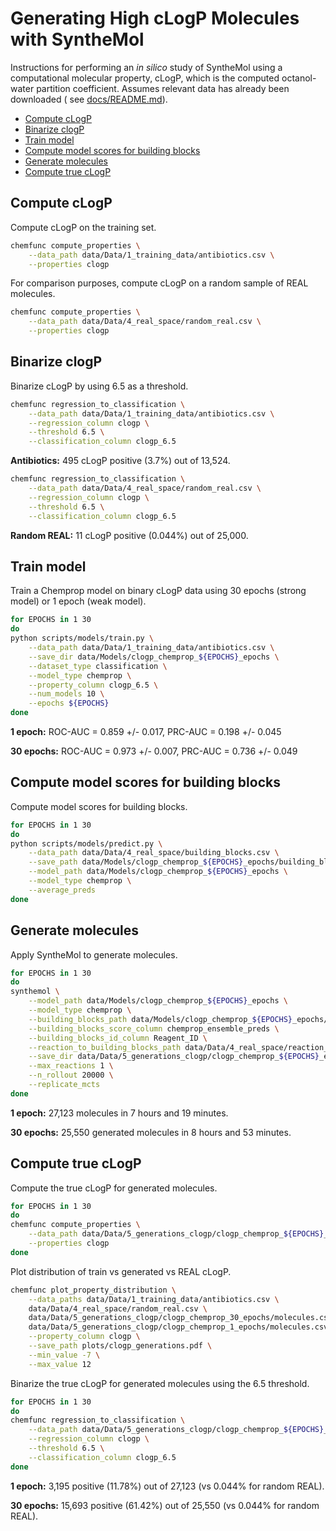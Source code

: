 # Generating High cLogP Molecules with SyntheMol

Instructions for performing an _in silico_ study of SyntheMol using a computational molecular property, cLogP, which is
the computed octanol-water partition coefficient. Assumes relevant data has already been downloaded (
see [docs/README.md](README.md)).

- [Compute cLogP](#compute-clogp)
- [Binarize clogP](#binarize-clogp)
- [Train model](#train-model)
- [Compute model scores for building blocks](#compute-model-scores-for-building-blocks)
- [Generate molecules](#generate-molecules)
- [Compute true cLogP](#compute-true-clogp)

## Compute cLogP

Compute cLogP on the training set.

```bash
chemfunc compute_properties \
    --data_path data/Data/1_training_data/antibiotics.csv \
    --properties clogp
```

For comparison purposes, compute cLogP on a random sample of REAL molecules.

```bash
chemfunc compute_properties \
    --data_path data/Data/4_real_space/random_real.csv \
    --properties clogp
```

## Binarize clogP

Binarize cLogP by using 6.5 as a threshold.

```bash
chemfunc regression_to_classification \
    --data_path data/Data/1_training_data/antibiotics.csv \
    --regression_column clogp \
    --threshold 6.5 \
    --classification_column clogp_6.5
```

**Antibiotics:** 495 cLogP positive (3.7%) out of 13,524.

```bash
chemfunc regression_to_classification \
    --data_path data/Data/4_real_space/random_real.csv \
    --regression_column clogp \
    --threshold 6.5 \
    --classification_column clogp_6.5
```

**Random REAL:** 11 cLogP positive (0.044%) out of 25,000.

## Train model

Train a Chemprop model on binary cLogP data using 30 epochs (strong model) or 1 epoch (weak model).

```bash
for EPOCHS in 1 30
do
python scripts/models/train.py \
    --data_path data/Data/1_training_data/antibiotics.csv \
    --save_dir data/Models/clogp_chemprop_${EPOCHS}_epochs \
    --dataset_type classification \
    --model_type chemprop \
    --property_column clogp_6.5 \
    --num_models 10 \
    --epochs ${EPOCHS}
done
```

**1 epoch:** ROC-AUC = 0.859 +/- 0.017, PRC-AUC = 0.198 +/- 0.045

**30 epochs:** ROC-AUC = 0.973 +/- 0.007, PRC-AUC = 0.736 +/- 0.049

## Compute model scores for building blocks

Compute model scores for building blocks.

```bash
for EPOCHS in 1 30
do
python scripts/models/predict.py \
    --data_path data/Data/4_real_space/building_blocks.csv \
    --save_path data/Models/clogp_chemprop_${EPOCHS}_epochs/building_blocks.csv \
    --model_path data/Models/clogp_chemprop_${EPOCHS}_epochs \
    --model_type chemprop \
    --average_preds
done
```

## Generate molecules

Apply SyntheMol to generate molecules.

```bash
for EPOCHS in 1 30
do
synthemol \
    --model_path data/Models/clogp_chemprop_${EPOCHS}_epochs \
    --model_type chemprop \
    --building_blocks_path data/Models/clogp_chemprop_${EPOCHS}_epochs/building_blocks.csv \
    --building_blocks_score_column chemprop_ensemble_preds \
    --building_blocks_id_column Reagent_ID \
    --reaction_to_building_blocks_path data/Data/4_real_space/reaction_to_building_blocks.pkl \
    --save_dir data/Data/5_generations_clogp/clogp_chemprop_${EPOCHS}_epochs \
    --max_reactions 1 \
    --n_rollout 20000 \
    --replicate_mcts
done
```

**1 epoch:** 27,123 molecules in 7 hours and 19 minutes.

**30 epochs:** 25,550 generated molecules in 8 hours and 53 minutes.

## Compute true cLogP

Compute the true cLogP for generated molecules.

```bash
for EPOCHS in 1 30
do
chemfunc compute_properties \
    --data_path data/Data/5_generations_clogp/clogp_chemprop_${EPOCHS}_epochs/molecules.csv \
    --properties clogp
done
```

Plot distribution of train vs generated vs REAL cLogP.

```bash
chemfunc plot_property_distribution \
    --data_paths data/Data/1_training_data/antibiotics.csv \
    data/Data/4_real_space/random_real.csv \
    data/Data/5_generations_clogp/clogp_chemprop_30_epochs/molecules.csv \
    data/Data/5_generations_clogp/clogp_chemprop_1_epochs/molecules.csv \
    --property_column clogp \
    --save_path plots/clogp_generations.pdf \
    --min_value -7 \
    --max_value 12
```

Binarize the true cLogP for generated molecules using the 6.5 threshold.

```bash
for EPOCHS in 1 30
do
chemfunc regression_to_classification \
    --data_path data/Data/5_generations_clogp/clogp_chemprop_${EPOCHS}_epochs/molecules.csv \
    --regression_column clogp \
    --threshold 6.5 \
    --classification_column clogp_6.5
done
```

**1 epoch:** 3,195 positive (11.78%) out of 27,123 (vs 0.044% for random REAL).

**30 epochs:** 15,693 positive (61.42%) out of 25,550 (vs 0.044% for random REAL).
